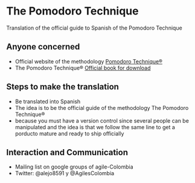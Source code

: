 The Pomodoro Technique
======================

Translation of the official guide to Spanish of the Pomodoro Technique

## Anyone concerned
* Official website of the methodology [Pomodoro Technique®](http://www.pomodorotechnique.com/) 
* The Pomodoro Technique® [Official book for download](http://www.pomodorotechnique.com/resources/ThePomodoroTechnique_v1-3.pdf)

## Steps to make the translation
* Be translated into Spanish
* The idea is to be the official guide of the methodology The Pomodoro Technique®
* because you must have a version control since several people can be manipulated and the 
  idea is that we follow the same line to get a porducto mature and ready to ship officially

## Interaction and Communication
* Mailing list on google groups of agile-Colombia
* Twitter: @alejo8591 y @AgilesColombia



